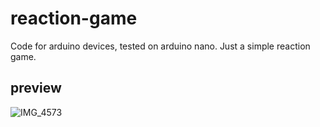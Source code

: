# reaction-game
Code for arduino devices, tested on arduino nano. Just a simple reaction game.  
## preview
![IMG_4573](https://user-images.githubusercontent.com/49904944/56867088-dd250c80-69e9-11e9-9092-cc33939ccfb0.JPG)

